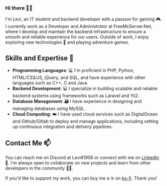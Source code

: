 ### Hi there 👋💬

I'm Levi, an IT student and backend developer with a passion for gaming 🎮. I currently work as a Developer and Administrator at FreeMcServer.Net, where I develop and maintain the backend infrastructure to ensure a smooth and reliable experience for our users. Outside of work, I enjoy exploring new technologies 🚀 and playing adventure games.

## Skills and Expertise 🔭

- **Programming Languages**: 💻 I'm proficient in PHP, Python, HTML/CSS/JS, jQuery, and SQL, and have experience with other languages such as C++, C and Java.
- **Backend Development**: 💻 I specialize in building scalable and reliable backend systems using frameworks such as Laravel and Yii2.
- **Database Management**: 🗃️ I have experience in designing and managing databases using MySQL.
- **Cloud Computing**: ☁️ I have used cloud services such as DigitalOcean and Github/Gitlab to deploy and manage applications, including setting up continuous integration and delivery pipelines.

## Contact Me 📫

You can reach me on Discord at Levi#1956 or connect with me on [LinkedIn](https://www.linkedin.com/in/mohamedkaram22/) 🤝. I'm always open to collaborate on new projects and learn from other developers in the community 👨‍💻.

If you'd like to support my work, you can buy me a ☕️ on [ko-fi](https://ko-fi.com/levii22). Thank you!
